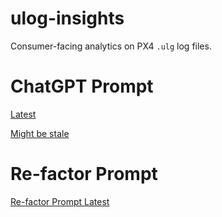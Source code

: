 # ulog-insights

Consumer-facing analytics on PX4 `.ulg` log files.

# ChatGPT Prompt
[Latest](https://chatgpt.com/g/g-p-67e5844f33ec8191a91ad1890d5ccafd-streaming-kafka-sim/c/6809a40d-9344-8010-b06a-d8e03c13a1e5)

[Might be stale](https://chatgpt.com/c/6804659f-9198-8010-9226-7f0f955946bf)

# Re-factor Prompt
[Re-factor Prompt Latest](https://chatgpt.com/c/680fecdb-c920-8010-b275-c1717c777068)
